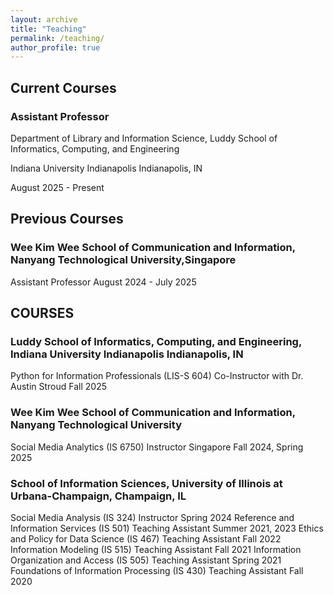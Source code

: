 ```yaml
---
layout: archive
title: "Teaching"
permalink: /teaching/
author_profile: true
---
```


## Current Courses

### Assistant Professor
Department of Library and Information Science, Luddy School of Informatics, Computing, and Engineering

Indiana University Indianapolis Indianapolis, IN

August 2025 - Present

## Previous Courses
### Wee Kim Wee School of Communication and Information, Nanyang Technological University,Singapore

Assistant Professor   August 2024 - July 2025

 ## COURSES
 ### Luddy School of Informatics, Computing, and Engineering, Indiana University Indianapolis Indianapolis, IN
 Python for Information Professionals (LIS-S 604) Co-Instructor with Dr. Austin Stroud Fall 2025
 
 ### Wee Kim Wee School of Communication and Information, Nanyang Technological University
 Social Media Analytics (IS 6750) Instructor
 Singapore Fall 2024, Spring 2025
 
 ### School of Information Sciences, University of Illinois at Urbana-Champaign, Champaign, IL
 Social Media Analysis (IS 324) Instructor  Spring 2024
 Reference and Information Services (IS 501) Teaching Assistant Summer 2021, 2023
 Ethics and Policy for Data Science (IS 467) Teaching Assistant Fall 2022
 Information Modeling (IS 515) Teaching Assistant Fall 2021
 Information Organization and Access (IS 505) Teaching Assistant Spring 2021
 Foundations of Information Processing (IS 430) Teaching Assistant Fall 2020

 
 
 
 
 
 
 
